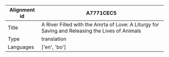 |Alignment id | A7771CEC5
| --- | --- 
|Title | A River Filled with the Amṛta of Love: A Liturgy for Saving and Releasing the Lives of Animals 
|Type | translation
|Languages | ['en', 'bo']